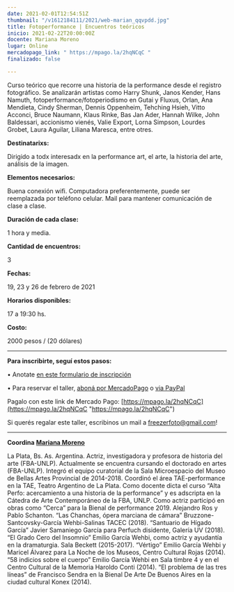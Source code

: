 ```yaml
---
date: 2021-02-01T12:54:51Z
thumbnail: "/v1612184111/2021/web-marian_qqvpdd.jpg"
title: Fotoperformance | Encuentros teóricos
inicio: 2021-02-22T20:00:00Z
docente: Mariana Moreno
lugar: Online
mercadopago_link: " https://mpago.la/2hqNCqC "
finalizado: false

---
```

Curso teórico que recorre una historia de la performance desde el registro fotográfico. Se analizarán artistas como Harry Shunk, Janos Kender, Hans Namuth, fotoperformance/fotoperiodismo en Gutai y Fluxus, Orlan, Ana Mendieta, Cindy Sherman, Dennis Oppenheim, Tehching Hsieh, Vitto Acconci, Bruce Naumann, Klaus Rinke, Bas Jan Ader, Hannah Wilke, John Baldessari, accionismo vienés, Valie Export, Lorna Simpson, Lourdes Grobet, Laura Aguilar, Liliana Maresca, entre otres.

**Destinatarixs:**

Dirigido a todx interesadx en la performance art, el arte, la historia del arte, análisis de la imagen.

**Elementos necesarios:**

Buena conexión wifi. Computadora preferentemente, puede ser reemplazada por teléfono celular. Mail para mantener comunicación de clase a clase.

**Duración de cada clase:**

1 hora y media.

**Cantidad de encuentros:**

3

**Fechas:**

19, 23 y 26 de febrero de 2021

**Horarios disponibles:**

17 a 19:30 hs.

**Costo:**

2000 pesos / (20 dólares)

***

**Para inscribirte, seguí estos pasos:**

• Anotate [en este formulario de inscripción](https://docs.google.com/forms/d/1IPs4UuUQCyeOgKPfF3_weYp66nrow3Sgt9LvHr1wRRU/edit)

• Para reservar el taller, [aboná por MercadoPago](https://docs.google.com/forms/d/1IPs4UuUQCyeOgKPfF3_weYp66nrow3Sgt9LvHr1wRRU/edit) o [via PayPal](https://www.paypal.me/altaperfo )

Pagalo con este link de Mercado Pago: [https://mpago.la/2hqNCqC](https://mpago.la/2hqNCqC "https://mpago.la/2hqNCqC")

Si querés regalar este taller, escribinos un mail a freezerfoto@gmail.com!

***

**Coordina** [**Mariana Moreno**](www.instagram.com/altaperfo)

La Plata, Bs. As. Argentina. Actriz, investigadora y profesora de historia del arte (FBA-UNLP). Actualmente se encuentra cursando el doctorado en artes (FBA-UNLP). Integró el equipo curatorial de la Sala Microespacio del Museo de Bellas Artes Provincial de 2014-2018. Coordinó el área TAE-performance en la TAE, Teatro Argentino de La Plata. Como docente dicta el curso “Alta Perfo: acercamiento a una historia de la performance” y es adscripta en la Cátedra de Arte Contemporáneo de la FBA, UNLP. Como actriz participó en obras como “Cerca” para la Bienal de performance 2019. Alejandro Ros y Pablo Schanton. “Las Chanchas, ópera marciana de cámara” Bruzzone-Santcovsky-García Wehbi-Salinas TACEC (2018). “Santuario de Hígado García” Javier Samaniego García para Perfuch disidente, Galería UV (2018). “El Grado Cero del Insomnio” Emilio García Wehbi, como actriz y ayudantía en la dramaturgia. Sala Beckett (2015-2017). “Vértigo” Emilio García Wehbi y Maricel Álvarez para La Noche de los Museos, Centro Cultural Rojas (2014). “58 indicios sobre el cuerpo” Emilio García Wehbi en Sala timbre 4 y en el Centro Cultural de la Memoria Haroldo Conti (2014). “El problema de las tres líneas” de Francisco Sendra en la Bienal De Arte De Buenos Aires en la ciudad cultural Konex (2014).